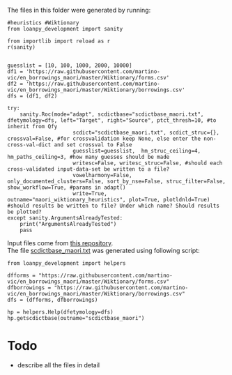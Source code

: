 The files in this folder were generated by running:
```
#heuristics #Wiktionary
from loanpy_development import sanity

from importlib import reload as r
r(sanity)


guesslist = [10, 100, 1000, 2000, 10000]
df1 = 'https://raw.githubusercontent.com/martino-vic/en_borrowings_maori/master/Wiktionary/forms.csv'
df2 = 'https://raw.githubusercontent.com/martino-vic/en_borrowings_maori/master/Wiktionary/borrowings.csv'
dfs = (df1, df2)

try:
    sanity.Roc(mode="adapt", scdictbase="scdictbase_maori.txt", dfetymology=dfs, left="Target", right="Source", ptct_thresh=10, #to inherit from Qfy
                     scdict="scdictbase_maori.txt", scdict_struc={}, crossval=False, #for crossvalidation keep None, else enter the non-cross-val-dict and set crossval to False
                     guesslist=guesslist,  hm_struc_ceiling=4, hm_paths_ceiling=3, #how many guesses should be made
                     writesc=False, writesc_struc=False, #should each cross-validated input-data-set be written to a file?
                     vowelharmony=False, only_documented_clusters=False, sort_by_nse=False, struc_filter=False, show_workflow=True, #params in adapt()
                     write=True, outname="maori_wiktionary_heuristics", plot=True, plotldnld=True) #should results be written to file? Under which name? Should results be plotted?
except sanity.ArgumentsAlreadyTested:
    print("ArgumentsAlreadyTested")
    pass
```

Input files come from [this repository](https://github.com/martino-vic/en_borrowings_maori).  
The file [scdictbase_maori.txt](https://github.com/martino-vic/loanpy/blob/development/data/scdictbase_maori.txt) was generated using following script:

```
from loanpy_development import helpers

dfforms = "https://raw.githubusercontent.com/martino-vic/en_borrowings_maori/master/Wiktionary/forms.csv" 
dfborrowings = "https://raw.githubusercontent.com/martino-vic/en_borrowings_maori/master/Wiktionary/borrowings.csv"
dfs = (dfforms, dfborrowings)

hp = helpers.Help(dfetymology=dfs)
hp.getscdictbase(outname="scdictbase_maori")
```

# Todo
- describe all the files in detail
